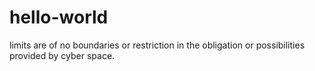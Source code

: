 # hello-world
limits are of no boundaries or restriction in the obligation or possibilities provided by cyber space. 
